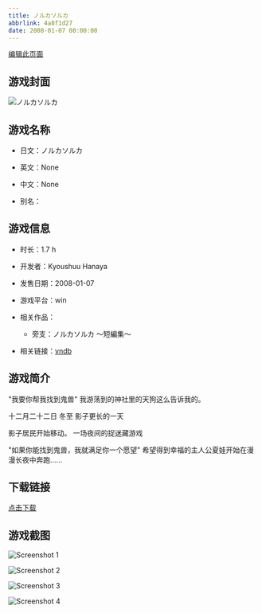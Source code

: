 ```yaml
---
title: ノルカソルカ
abbrlink: 4a8f1d27
date: 2008-01-07 00:00:00
---
```

[编辑此页面](https://github.com/ACG-3/ADV3-source/blob/main/source/_posts/games/%E3%83%8E%E3%83%AB%E3%82%AB%E3%82%BD%E3%83%AB%E3%82%AB.md)

## 游戏封面

![ノルカソルカ](https%3A//pan.timero.xyz/onedrive/img_lib_001/%E3%83%8E%E3%83%AB%E3%82%AB%E3%82%BD%E3%83%AB%E3%82%AB_cover.avif)


## 游戏名称

- 日文：ノルカソルカ
- 英文：None
- 中文：None

- 别名：


## 游戏信息

- 时长：1.7 h
- 开发者：Kyoushuu Hanaya
- 发售日期：2008-01-07
- 游戏平台：win
- 相关作品：
   - 旁支：ノルカソルカ ～短編集～

- 相关链接：[vndb](https://vndb.org/v3619)


## 游戏简介

"我要你帮我找到鬼兽"
我游荡到的神社里的天狗这么告诉我的。

十二月二十二日
冬至
影子更长的一天

影子居民开始移动。
一场夜间的捉迷藏游戏

"如果你能找到鬼兽，我就满足你一个愿望"
希望得到幸福的主人公夏娃开始在漫漫长夜中奔跑......




## 下载链接

[点击下载](https://pan.timero.xyz/onedrive/adv_lib_001/%E3%83%8E%E3%83%AB%E3%82%AB%E3%82%BD%E3%83%AB%E3%82%AB)


## 游戏截图


![Screenshot 1](https%3A//pan.timero.xyz/onedrive/img_lib_001/%E3%83%8E%E3%83%AB%E3%82%AB%E3%82%BD%E3%83%AB%E3%82%AB_Screenshot_1.avif)

![Screenshot 2](https%3A//pan.timero.xyz/onedrive/img_lib_001/%E3%83%8E%E3%83%AB%E3%82%AB%E3%82%BD%E3%83%AB%E3%82%AB_Screenshot_2.avif)

![Screenshot 3](https%3A//pan.timero.xyz/onedrive/img_lib_001/%E3%83%8E%E3%83%AB%E3%82%AB%E3%82%BD%E3%83%AB%E3%82%AB_Screenshot_3.avif)

![Screenshot 4](https%3A//pan.timero.xyz/onedrive/img_lib_001/%E3%83%8E%E3%83%AB%E3%82%AB%E3%82%BD%E3%83%AB%E3%82%AB_Screenshot_4.avif)

